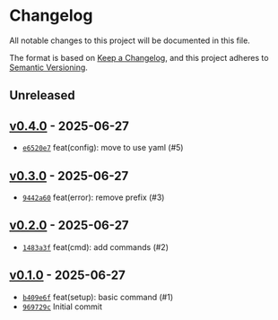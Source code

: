 # Changelog

All notable changes to this project will be documented in this file.

The format is based on [Keep a Changelog](https://keepachangelog.com/en/1.0.0/), and this project adheres to [Semantic Versioning](https://semver.org/spec/v2.0.0.html).

## Unreleased

## [v0.4.0](https://github.com/alexfalkowski/tausch/releases/tag/v0.4.0) - 2025-06-27

- [`e6520e7`](https://github.com/alexfalkowski/tausch/commit/e6520e7db70f5357738fd642658f841e9bfebb23) feat(config): move to use yaml (#5)

## [v0.3.0](https://github.com/alexfalkowski/tausch/releases/tag/v0.3.0) - 2025-06-27

- [`9442a60`](https://github.com/alexfalkowski/tausch/commit/9442a607c5f29552b60510d59d5186fc57380eb8) feat(error): remove prefix (#3)

## [v0.2.0](https://github.com/alexfalkowski/tausch/releases/tag/v0.2.0) - 2025-06-27

- [`1483a3f`](https://github.com/alexfalkowski/tausch/commit/1483a3f05af14c2466556b644530627f1a1d52b2) feat(cmd): add commands (#2)

## [v0.1.0](https://github.com/alexfalkowski/tausch/releases/tag/v0.1.0) - 2025-06-27

- [`b409e6f`](https://github.com/alexfalkowski/tausch/commit/b409e6f51ede55934aa051552f4a5c39382a17d6) feat(setup): basic command (#1)
- [`969729c`](https://github.com/alexfalkowski/tausch/commit/969729c5eed74c0dad020baf67ced7e9739e7056) Initial commit
